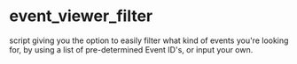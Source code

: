 # event_viewer_filter
script giving you the option to easily filter what kind of events you're looking for, by using a list of pre-determined Event ID's, or input your own.
